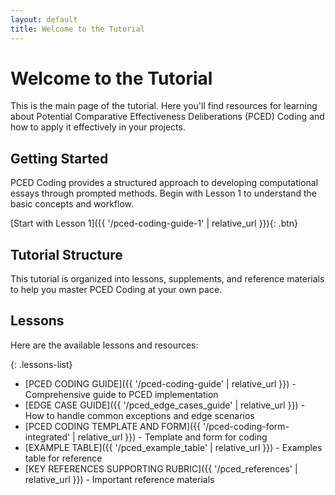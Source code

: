 ```yaml
---
layout: default
title: Welcome to the Tutorial
---
```


# Welcome to the Tutorial

This is the main page of the tutorial. Here you'll find resources for learning about Potential Comparative Effectiveness Deliberations (PCED) Coding and how to apply it effectively in your projects.

## Getting Started

PCED Coding provides a structured approach to developing computational essays through prompted methods. Begin with Lesson 1 to understand the basic concepts and workflow.

[Start with Lesson 1]({{ '/pced-coding-guide-1' | relative_url }}){: .btn}

## Tutorial Structure

This tutorial is organized into lessons, supplements, and reference materials to help you master PCED Coding at your own pace.

## Lessons

Here are the available lessons and resources:

{: .lessons-list}
- [PCED CODING GUIDE]({{ '/pced-coding-guide' | relative_url }}) - Comprehensive guide to PCED implementation
- [EDGE CASE GUIDE]({{ '/pced_edge_cases_guide' | relative_url }}) - How to handle common exceptions and edge scenarios
- [PCED CODING TEMPLATE AND FORM]({{ '/pced-coding-form-integrated' | relative_url }}) - Template and form for coding
- [EXAMPLE TABLE]({{ '/pced_example_table' | relative_url }}) - Examples table for reference
- [KEY REFERENCES SUPPORTING RUBRIC]({{ '/pced_references' | relative_url }}) - Important reference materials
